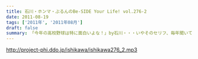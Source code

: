 ```yaml
---
title: 石川・ホンマ・ぶるんのBe-SIDE Your Life! vol.276-2
date: 2011-08-19
tags: ['2011年', '2011年08月']
draft: false
summary: 「今年の高校野球は特に面白いよな！」by石川・・・いやそのセリフ、毎年聞いているような・・・そんな熱闘スタジオ。NAMAE
---
```


http://project-phi.ddo.jp/ishikawa/ishikawa276_2.mp3

